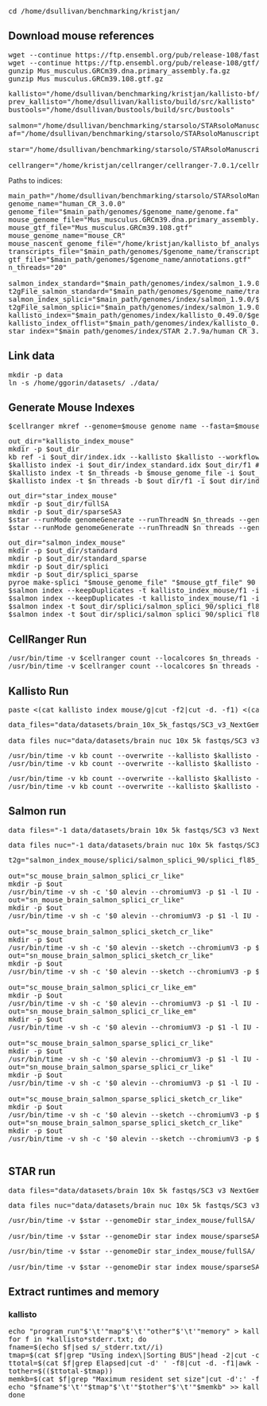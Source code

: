 <pre>cd /home/dsullivan/benchmarking/kristjan/</pre>

## Download mouse references

<pre>wget --continue https://ftp.ensembl.org/pub/release-108/fasta/mus_musculus/dna/Mus_musculus.GRCm39.dna.primary_assembly.fa.gz
wget --continue https://ftp.ensembl.org/pub/release-108/gtf/mus_musculus/Mus_musculus.GRCm39.108.gtf.gz
gunzip Mus_musculus.GRCm39.dna.primary_assembly.fa.gz
gunzip Mus_musculus.GRCm39.108.gtf.gz</pre>


<pre>kallisto="/home/dsullivan/benchmarking/kristjan/kallisto-bf/build/src/kallisto"
prev_kallisto="/home/dsullivan/kallisto/build/src/kallisto"
bustools="/home/dsullivan/bustools/build/src/bustools"

salmon="/home/dsullivan/benchmarking/starsolo/STARsoloManuscript/exe/salmon_1.9.0"
af="/home/dsullivan/benchmarking/starsolo/STARsoloManuscript/exe/alevin-fry_0.8.0"

star="/home/dsullivan/benchmarking/starsolo/STARsoloManuscript//exe/STAR_2.7.9a"

cellranger="/home/kristjan/cellranger/cellranger-7.0.1/cellranger"
</pre>

Paths to indices:

<pre>main_path="/home/dsullivan/benchmarking/starsolo/STARsoloManuscript"
genome_name="human_CR_3.0.0"
genome_file="$main_path/genomes/$genome_name/genome.fa"
mouse_genome_file="Mus_musculus.GRCm39.dna.primary_assembly.fa"
mouse_gtf_file="Mus_musculus.GRCm39.108.gtf"
mouse_genome_name="mouse_CR"
mouse_nascent_genome_file="/home/kristjan/kallisto_bf_analysis/partial_transcriptomes/mus_musculus_nascent_v2.fa"
transcripts_file="$main_path/genomes/$genome_name/transcripts.fa"
gtf_file="$main_path/genomes/$genome_name/annotations.gtf"
n_threads="20"

salmon_index_standard="$main_path/genomes/index/salmon_1.9.0/$genome_name/standard/index"
t2gFile_salmon_standard="$main_path/genomes/$genome_name/transcript_to_gene.2col.txt"
salmon_index_splici="$main_path/genomes/index/salmon_1.9.0/$genome_name/splici/i150"
t2gFile_salmon_splici="$main_path/genomes/index/salmon_1.9.0/$genome_name/splici/salmon_splici_150/splici_fl145_t2g_3col.tsv"
kallisto_index="$main_path/genomes/index/kallisto_0.49.0/$genome_name/standard_1/index.idx"
kallisto_index_offlist="$main_path/genomes/index/kallisto_0.49.0/$genome_name/standard_offlist_1/index.idx"
star_index="$main_path/genomes/index/STAR_2.7.9a/human_CR_3.0.0/fullSA/"</pre>

## Link data

<pre>mkdir -p data
ln -s /home/ggorin/datasets/ ./data/</pre>


## Generate Mouse Indexes

<pre>$cellranger mkref --genome=$mouse_genome_name --fasta=$mouse_genome_file --genes=$mouse_gtf_file --nthreads=$n_threads</pre>

<pre>out_dir="kallisto_index_mouse"
mkdir -p $out_dir
kb ref -i $out_dir/index.idx --kallisto $kallisto --workflow standard --overwrite -f1 $out_dir/f1 -g $out_dir/g $mouse_genome_file $mouse_gtf_file > $out_dir/log.txt 2>&1
$kallisto index -i $out_dir/index_standard.idx $out_dir/f1 # TODO: DELETE THIS ONCE WE FIGURE OUT WHY TF KB ISN'T WORKING!
$kallisto index -t $n_threads -b $mouse_genome_file -i $out_dir/index_offlist.idx $out_dir/f1
$kallisto index -t $n_threads -b $out_dir/f1 -i $out_dir/index_nucleus.idx $mouse_nascent_genome_file</pre>

<pre>out_dir="star_index_mouse"
mkdir -p $out_dir/fullSA
mkdir -p $out_dir/sparseSA3
$star --runMode genomeGenerate --runThreadN $n_threads --genomeDir $out_dir/fullSA --genomeFastaFiles $mouse_genome_file --sjdbGTFfile $mouse_gtf_file > $out_dir/fullSA/log.txt 2>&1
$star --runMode genomeGenerate --runThreadN $n_threads --genomeDir $out_dir/sparseSA3 --genomeSAsparseD 3 --genomeFastaFiles $mouse_genome_file --sjdbGTFfile $mouse_gtf_file > $out_dir/sparseSA3/log.txt 2>&1
</pre>

<pre>out_dir="salmon_index_mouse"
mkdir -p $out_dir/standard
mkdir -p $out_dir/standard_sparse
mkdir -p $out_dir/splici
mkdir -p $out_dir/splici_sparse
pyroe make-splici "$mouse_genome_file" "$mouse_gtf_file" 90 $out_dir/splici/salmon_splici_90 --flank-trim-length 5 --filename-prefix splici
$salmon index --keepDuplicates -t kallisto_index_mouse/f1 -i $out_dir/standard/index -p $n_threads
$salmon index --keepDuplicates -t kallisto_index_mouse/f1 -i $out_dir/standard_sparse/index -p $n_threads --sparse
$salmon index -t $out_dir/splici/salmon_splici_90/splici_fl85.fa -i $out_dir/splici/index -p $n_threads
$salmon index -t $out_dir/splici/salmon_splici_90/splici_fl85.fa -i $out_dir/splici_sparse/index -p $n_threads
</pre>

## CellRanger Run

<pre>/usr/bin/time -v $cellranger count --localcores $n_threads --fastqs data/datasets/brain_10x_5k_fastqs/ --id sc_mouse_brain_cellranger7 --transcriptome $mouse_genome_name  1> sc_mouse_brain_cellranger7_stdout.txt 2> sc_mouse_brain_cellranger7_stderr.txt
/usr/bin/time -v $cellranger count --localcores $n_threads --fastqs data/datasets/brain_nuc_10x_5k_fastqs/ --id sn_mouse_brain_cellranger7 --transcriptome $mouse_genome_name  1> sn_mouse_brain_cellranger7_stdout.txt 2> sn_mouse_brain_cellranger7_stderr.txt</pre>

## Kallisto Run

<pre>paste <(cat kallisto_index_mouse/g|cut -f2|cut -d. -f1) <(cat kallisto_index_mouse/g|cut -f2|cut -d. -f1) > kallisto_index_mouse/g_</pre>

<pre>data_files="data/datasets/brain_10x_5k_fastqs/SC3_v3_NextGem_DI_Neurons_5K_gex_S3_L001_R1_001.fastq.gz data/datasets/brain_10x_5k_fastqs/SC3_v3_NextGem_DI_Neurons_5K_gex_S3_L001_R2_001.fastq.gz data/datasets/brain_10x_5k_fastqs/SC3_v3_NextGem_DI_Neurons_5K_gex_S3_L002_R1_001.fastq.gz data/datasets/brain_10x_5k_fastqs/SC3_v3_NextGem_DI_Neurons_5K_gex_S3_L002_R2_001.fastq.gz data/datasets/brain_10x_5k_fastqs/SC3_v3_NextGem_DI_Neurons_5K_gex_S3_L003_R1_001.fastq.gz data/datasets/brain_10x_5k_fastqs/SC3_v3_NextGem_DI_Neurons_5K_gex_S3_L003_R2_001.fastq.gz data/datasets/brain_10x_5k_fastqs/SC3_v3_NextGem_DI_Neurons_5K_gex_S3_L004_R1_001.fastq.gz data/datasets/brain_10x_5k_fastqs/SC3_v3_NextGem_DI_Neurons_5K_gex_S3_L004_R2_001.fastq.gz"

data_files_nuc="data/datasets/brain_nuc_10x_5k_fastqs/SC3_v3_NextGem_DI_Nuclei_5K_gex_S6_L001_R1_001.fastq.gz data/datasets/brain_nuc_10x_5k_fastqs/SC3_v3_NextGem_DI_Nuclei_5K_gex_S6_L001_R2_001.fastq.gz data/datasets/brain_nuc_10x_5k_fastqs/SC3_v3_NextGem_DI_Nuclei_5K_gex_S6_L002_R1_001.fastq.gz data/datasets/brain_nuc_10x_5k_fastqs/SC3_v3_NextGem_DI_Nuclei_5K_gex_S6_L002_R2_001.fastq.gz data/datasets/brain_nuc_10x_5k_fastqs/SC3_v3_NextGem_DI_Nuclei_5K_gex_S6_L003_R1_001.fastq.gz data/datasets/brain_nuc_10x_5k_fastqs/SC3_v3_NextGem_DI_Nuclei_5K_gex_S6_L003_R2_001.fastq.gz data/datasets/brain_nuc_10x_5k_fastqs/SC3_v3_NextGem_DI_Nuclei_5K_gex_S6_L004_R1_001.fastq.gz data/datasets/brain_nuc_10x_5k_fastqs/SC3_v3_NextGem_DI_Nuclei_5K_gex_S6_L004_R2_001.fastq.gz"</pre>

<pre>/usr/bin/time -v kb count --overwrite --kallisto $kallisto --bustools $bustools -i kallisto_index_mouse/index_standard.idx -g kallisto_index_mouse/g -t $n_threads -x 10XV3 -o sc_mouse_brain_kallisto_standard/ $data_files  1> sc_mouse_brain_kallisto_standard_stdout.txt 2> sc_mouse_brain_kallisto_standard_stderr.txt
/usr/bin/time -v kb count --overwrite --kallisto $kallisto --bustools $bustools -i kallisto_index_mouse/index_standard.idx -g kallisto_index_mouse/g -t $n_threads -x 10XV3 -o sn_mouse_brain_kallisto_standard/ $data_files_nuc  1> sn_mouse_brain_kallisto_standard_stdout.txt 2> sn_mouse_brain_kallisto_standard_stderr.txt</pre>

<pre>/usr/bin/time -v kb count --overwrite --kallisto $kallisto --bustools $bustools -i kallisto_index_mouse/index_offlist.idx -g kallisto_index_mouse/g -t $n_threads -x 10XV3 -o sc_mouse_brain_kallisto_offlist/ $data_files 1> sc_mouse_brain_kallisto_offlist_stdout.txt 2> sc_mouse_brain_kallisto_offlist_stderr.txt
/usr/bin/time -v kb count --overwrite --kallisto $kallisto --bustools $bustools -i kallisto_index_mouse/index_nucleus.idx -g kallisto_index_mouse/g_ -t $n_threads -x 10XV3 -o sn_mouse_brain_kallisto_offlist/ $data_files_nuc 1> sn_mouse_brain_kallisto_offlist_stdout.txt 2> sn_mouse_brain_kallisto_offlist_stderr.txt</pre>

## Salmon run

<pre>data_files="-1 data/datasets/brain_10x_5k_fastqs/SC3_v3_NextGem_DI_Neurons_5K_gex_S3_L001_R1_001.fastq.gz data/datasets/brain_10x_5k_fastqs/SC3_v3_NextGem_DI_Neurons_5K_gex_S3_L002_R1_001.fastq.gz data/datasets/brain_10x_5k_fastqs/SC3_v3_NextGem_DI_Neurons_5K_gex_S3_L003_R1_001.fastq.gz data/datasets/brain_10x_5k_fastqs/SC3_v3_NextGem_DI_Neurons_5K_gex_S3_L004_R1_001.fastq.gz -2 data/datasets/brain_10x_5k_fastqs/SC3_v3_NextGem_DI_Neurons_5K_gex_S3_L001_R2_001.fastq.gz data/datasets/brain_10x_5k_fastqs/SC3_v3_NextGem_DI_Neurons_5K_gex_S3_L002_R2_001.fastq.gz data/datasets/brain_10x_5k_fastqs/SC3_v3_NextGem_DI_Neurons_5K_gex_S3_L003_R2_001.fastq.gz data/datasets/brain_10x_5k_fastqs/SC3_v3_NextGem_DI_Neurons_5K_gex_S3_L004_R2_001.fastq.gz"</pre>

<pre>
data_files_nuc="-1 data/datasets/brain_nuc_10x_5k_fastqs/SC3_v3_NextGem_DI_Nuclei_5K_gex_S6_L001_R1_001.fastq.gz data/datasets/brain_nuc_10x_5k_fastqs/SC3_v3_NextGem_DI_Nuclei_5K_gex_S6_L002_R1_001.fastq.gz data/datasets/brain_nuc_10x_5k_fastqs/SC3_v3_NextGem_DI_Nuclei_5K_gex_S6_L003_R1_001.fastq.gz data/datasets/brain_nuc_10x_5k_fastqs/SC3_v3_NextGem_DI_Nuclei_5K_gex_S6_L004_R1_001.fastq.gz -2 data/datasets/brain_nuc_10x_5k_fastqs/SC3_v3_NextGem_DI_Nuclei_5K_gex_S6_L001_R2_001.fastq.gz data/datasets/brain_nuc_10x_5k_fastqs/SC3_v3_NextGem_DI_Nuclei_5K_gex_S6_L002_R2_001.fastq.gz data/datasets/brain_nuc_10x_5k_fastqs/SC3_v3_NextGem_DI_Nuclei_5K_gex_S6_L003_R2_001.fastq.gz data/datasets/brain_nuc_10x_5k_fastqs/SC3_v3_NextGem_DI_Nuclei_5K_gex_S6_L004_R2_001.fastq.gz"
</pre>



<pre>t2g="salmon_index_mouse/splici/salmon_splici_90/splici_fl85_t2g_3col.tsv"

out="sc_mouse_brain_salmon_splici_cr_like"
mkdir -p $out
/usr/bin/time -v sh -c '$0 alevin --chromiumV3 -p $1 -l IU -i salmon_index_mouse/splici/index --tgMap $2 --rad -o $3/ $4 && $5 generate-permit-list -d fw -u sc_mouse_brain_kallisto_offlist/10x_version3_whitelist.txt -i $3/ -o $3/ && $5 collate -t $1 -i $3/ -r $3/ && $5 quant --resolution cr-like -t $1 -i $3/ -o $3/ --use-mtx --tg-map $2' $salmon $n_threads $t2g $out "$data_files" $af  1> "$out"_stdout.txt 2> "$out"_stderr.txt
out="sn_mouse_brain_salmon_splici_cr_like"
mkdir -p $out
/usr/bin/time -v sh -c '$0 alevin --chromiumV3 -p $1 -l IU -i salmon_index_mouse/splici/index --tgMap $2 --rad -o $3/ $4 && $5 generate-permit-list -d fw -u sc_mouse_brain_kallisto_offlist/10x_version3_whitelist.txt -i $3/ -o $3/ && $5 collate -t $1 -i $3/ -r $3/ && $5 quant --resolution cr-like -t $1 -i $3/ -o $3/ --use-mtx --tg-map $2' $salmon $n_threads $t2g $out "$data_files_nuc" $af  1> "$out"_stdout.txt 2> "$out"_stderr.txt

out="sc_mouse_brain_salmon_splici_sketch_cr_like"
mkdir -p $out
/usr/bin/time -v sh -c '$0 alevin --sketch --chromiumV3 -p $1 -l IU -i salmon_index_mouse/splici/index --tgMap $2 --rad -o $3/ $4 && $5 generate-permit-list -d fw -u sc_mouse_brain_kallisto_offlist/10x_version3_whitelist.txt -i $3/ -o $3/ && $5 collate -t $1 -i $3/ -r $3/ && $5 quant --resolution cr-like -t $1 -i $3/ -o $3/ --use-mtx --tg-map $2' $salmon $n_threads $t2g $out "$data_files" $af  1> "$out"_stdout.txt 2> "$out"_stderr.txt
out="sn_mouse_brain_salmon_splici_sketch_cr_like"
mkdir -p $out
/usr/bin/time -v sh -c '$0 alevin --sketch --chromiumV3 -p $1 -l IU -i salmon_index_mouse/splici/index --tgMap $2 --rad -o $3/ $4 && $5 generate-permit-list -d fw -u sc_mouse_brain_kallisto_offlist/10x_version3_whitelist.txt -i $3/ -o $3/ && $5 collate -t $1 -i $3/ -r $3/ && $5 quant --resolution cr-like -t $1 -i $3/ -o $3/ --use-mtx --tg-map $2' $salmon $n_threads $t2g $out "$data_files_nuc" $af  1> "$out"_stdout.txt 2> "$out"_stderr.txt

out="sc_mouse_brain_salmon_splici_cr_like_em"
mkdir -p $out
/usr/bin/time -v sh -c '$0 alevin --chromiumV3 -p $1 -l IU -i salmon_index_mouse/splici/index --tgMap $2 --rad -o $3/ $4 && $5 generate-permit-list -d fw -u sc_mouse_brain_kallisto_offlist/10x_version3_whitelist.txt -i $3/ -o $3/ && $5 collate -t $1 -i $3/ -r $3/ && $5 quant --resolution cr-like-em -t $1 -i $3/ -o $3/ --use-mtx --tg-map $2' $salmon $n_threads $t2g $out "$data_files" $af  1> "$out"_stdout.txt 2> "$out"_stderr.txt
out="sn_mouse_brain_salmon_splici_cr_like_em"
mkdir -p $out
/usr/bin/time -v sh -c '$0 alevin --chromiumV3 -p $1 -l IU -i salmon_index_mouse/splici/index --tgMap $2 --rad -o $3/ $4 && $5 generate-permit-list -d fw -u sc_mouse_brain_kallisto_offlist/10x_version3_whitelist.txt -i $3/ -o $3/ && $5 collate -t $1 -i $3/ -r $3/ && $5 quant --resolution cr-like-em -t $1 -i $3/ -o $3/ --use-mtx --tg-map $2' $salmon $n_threads $t2g $out "$data_files_nuc" $af  1> "$out"_stdout.txt 2> "$out"_stderr.txt

out="sc_mouse_brain_salmon_sparse_splici_cr_like"
mkdir -p $out
/usr/bin/time -v sh -c '$0 alevin --chromiumV3 -p $1 -l IU -i salmon_index_mouse/splici_sparse/index --tgMap $2 --rad -o $3/ $4 && $5 generate-permit-list -d fw -u sc_mouse_brain_kallisto_offlist/10x_version3_whitelist.txt -i $3/ -o $3/ && $5 collate -t $1 -i $3/ -r $3/ && $5 quant --resolution cr-like -t $1 -i $3/ -o $3/ --use-mtx --tg-map $2' $salmon $n_threads $t2g $out "$data_files" $af  1> "$out"_stdout.txt 2> "$out"_stderr.txt
out="sn_mouse_brain_salmon_sparse_splici_cr_like"
mkdir -p $out
/usr/bin/time -v sh -c '$0 alevin --chromiumV3 -p $1 -l IU -i salmon_index_mouse/splici_sparse/index --tgMap $2 --rad -o $3/ $4 && $5 generate-permit-list -d fw -u sc_mouse_brain_kallisto_offlist/10x_version3_whitelist.txt -i $3/ -o $3/ && $5 collate -t $1 -i $3/ -r $3/ && $5 quant --resolution cr-like -t $1 -i $3/ -o $3/ --use-mtx --tg-map $2' $salmon $n_threads $t2g $out "$data_files_nuc" $af  1> "$out"_stdout.txt 2> "$out"_stderr.txt

out="sc_mouse_brain_salmon_sparse_splici_sketch_cr_like"
mkdir -p $out
/usr/bin/time -v sh -c '$0 alevin --sketch --chromiumV3 -p $1 -l IU -i salmon_index_mouse/splici_sparse/index --tgMap $2 --rad -o $3/ $4 && $5 generate-permit-list -d fw -u sc_mouse_brain_kallisto_offlist/10x_version3_whitelist.txt -i $3/ -o $3/ && $5 collate -t $1 -i $3/ -r $3/ && $5 quant --resolution cr-like -t $1 -i $3/ -o $3/ --use-mtx --tg-map $2' $salmon $n_threads $t2g $out "$data_files" $af  1> "$out"_stdout.txt 2> "$out"_stderr.txt
out="sn_mouse_brain_salmon_sparse_splici_sketch_cr_like"
mkdir -p $out
/usr/bin/time -v sh -c '$0 alevin --sketch --chromiumV3 -p $1 -l IU -i salmon_index_mouse/splici_sparse/index --tgMap $2 --rad -o $3/ $4 && $5 generate-permit-list -d fw -u sc_mouse_brain_kallisto_offlist/10x_version3_whitelist.txt -i $3/ -o $3/ && $5 collate -t $1 -i $3/ -r $3/ && $5 quant --resolution cr-like -t $1 -i $3/ -o $3/ --use-mtx --tg-map $2' $salmon $n_threads $t2g $out "$data_files_nuc" $af  1> "$out"_stdout.txt 2> "$out"_stderr.txt

</pre>

## STAR run

<pre>data_files="data/datasets/brain_10x_5k_fastqs/SC3_v3_NextGem_DI_Neurons_5K_gex_S3_L001_R2_001.fastq.gz,data/datasets/brain_10x_5k_fastqs/SC3_v3_NextGem_DI_Neurons_5K_gex_S3_L002_R2_001.fastq.gz,data/datasets/brain_10x_5k_fastqs/SC3_v3_NextGem_DI_Neurons_5K_gex_S3_L003_R2_001.fastq.gz,data/datasets/brain_10x_5k_fastqs/SC3_v3_NextGem_DI_Neurons_5K_gex_S3_L004_R2_001.fastq.gz data/datasets/brain_10x_5k_fastqs/SC3_v3_NextGem_DI_Neurons_5K_gex_S3_L001_R1_001.fastq.gz,data/datasets/brain_10x_5k_fastqs/SC3_v3_NextGem_DI_Neurons_5K_gex_S3_L002_R1_001.fastq.gz,data/datasets/brain_10x_5k_fastqs/SC3_v3_NextGem_DI_Neurons_5K_gex_S3_L003_R1_001.fastq.gz,data/datasets/brain_10x_5k_fastqs/SC3_v3_NextGem_DI_Neurons_5K_gex_S3_L004_R1_001.fastq.gz"</pre>

<pre>
data_files_nuc="data/datasets/brain_nuc_10x_5k_fastqs/SC3_v3_NextGem_DI_Nuclei_5K_gex_S6_L001_R2_001.fastq.gz,data/datasets/brain_nuc_10x_5k_fastqs/SC3_v3_NextGem_DI_Nuclei_5K_gex_S6_L002_R2_001.fastq.gz,data/datasets/brain_nuc_10x_5k_fastqs/SC3_v3_NextGem_DI_Nuclei_5K_gex_S6_L003_R2_001.fastq.gz,data/datasets/brain_nuc_10x_5k_fastqs/SC3_v3_NextGem_DI_Nuclei_5K_gex_S6_L004_R2_001.fastq.gz data/datasets/brain_nuc_10x_5k_fastqs/SC3_v3_NextGem_DI_Nuclei_5K_gex_S6_L001_R1_001.fastq.gz,data/datasets/brain_nuc_10x_5k_fastqs/SC3_v3_NextGem_DI_Nuclei_5K_gex_S6_L002_R1_001.fastq.gz,data/datasets/brain_nuc_10x_5k_fastqs/SC3_v3_NextGem_DI_Nuclei_5K_gex_S6_L003_R1_001.fastq.gz,data/datasets/brain_nuc_10x_5k_fastqs/SC3_v3_NextGem_DI_Nuclei_5K_gex_S6_L004_R1_001.fastq.gz"
</pre>


<pre>/usr/bin/time -v $star --genomeDir star_index_mouse/fullSA/ --runThreadN $n_threads --readFilesCommand zcat --readFilesIn $data_files --soloCBwhitelist sc_mouse_brain_kallisto_offlist/10x_version3_whitelist.txt --soloUMIlen 12 --limitIObufferSize 50000000 50000000 --soloType CB_UMI_Simple --outSAMtype None --outFileNamePrefix sc_mouse_brain_star_full/ 1> sc_mouse_brain_star_full_stdout.txt 2> sc_mouse_brain_star_full_stderr.txt

/usr/bin/time -v $star --genomeDir star_index_mouse/sparseSA3/ --runThreadN $n_threads --readFilesCommand zcat --readFilesIn $data_files --soloCBwhitelist sc_mouse_brain_kallisto_offlist/10x_version3_whitelist.txt --soloUMIlen 12 --limitIObufferSize 50000000 50000000 --soloType CB_UMI_Simple --outSAMtype None --outFileNamePrefix sc_mouse_brain_star_sparse/ 1> sc_mouse_brain_star_sparse_stdout.txt 2> sc_mouse_brain_star_sparse_stderr.txt</pre>

<pre>/usr/bin/time -v $star --genomeDir star_index_mouse/fullSA/ --runThreadN $n_threads --readFilesCommand zcat --readFilesIn $data_files_nuc --soloCBwhitelist sc_mouse_brain_kallisto_offlist/10x_version3_whitelist.txt --soloUMIlen 12 --limitIObufferSize 50000000 50000000 --soloType CB_UMI_Simple --outSAMtype None --outFileNamePrefix sn_mouse_brain_star_full/ 1> sn_mouse_brain_star_full_stdout.txt 2> sn_mouse_brain_star_full_stderr.txt

/usr/bin/time -v $star --genomeDir star_index_mouse/sparseSA3/ --runThreadN $n_threads --readFilesCommand zcat --readFilesIn $data_files_nuc --soloCBwhitelist sc_mouse_brain_kallisto_offlist/10x_version3_whitelist.txt --soloUMIlen 12 --limitIObufferSize 50000000 50000000 --soloType CB_UMI_Simple --outSAMtype None --outFileNamePrefix sn_mouse_brain_star_sparse/ 1> sn_mouse_brain_star_sparse_stdout.txt 2> sn_mouse_brain_star_sparse_stderr.txt</pre>


## Extract runtimes and memory

### kallisto

<pre>
echo "program_run"$'\t'"map"$'\t'"other"$'\t'"memory" > kallisto_performance.txt
for f in *kallisto*stderr.txt; do
fname=$(echo $f|sed s/_stderr.txt//i)
tmap=$(cat $f|grep "Using index\|Sorting BUS"|head -2|cut -c 13-20|awk -F: '{ print ($1 * 3600) + ($2 * 60) + $3 }'|awk 'NR > 1 { print $0 - first } { first = $0 }')
ttotal=$(cat $f|grep Elapsed|cut -d' ' -f8|cut -d. -f1|awk -F: '{ print ($1 * 60) + $2 }')
tother=$(($ttotal-$tmap))
memkb=$(cat $f|grep "Maximum resident set size"|cut -d':' -f2|tr -d ' ')
echo "$fname"$'\t'"$tmap"$'\t'"$tother"$'\t'"$memkb" >> kallisto_performance.txt
done
</pre>
